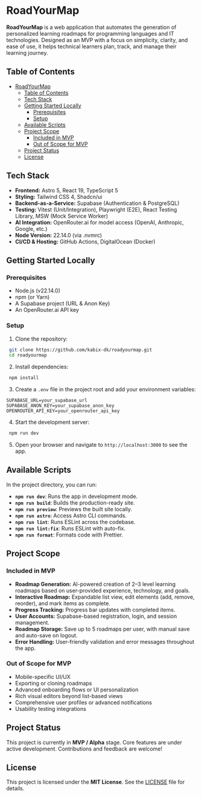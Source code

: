 # RoadYourMap

**RoadYourMap** is a web application that automates the generation of personalized learning roadmaps for programming languages and IT technologies. Designed as an MVP with a focus on simplicity, clarity, and ease of use, it helps technical learners plan, track, and manage their learning journey.

## Table of Contents
- [RoadYourMap](#roadyourmap)
  - [Table of Contents](#table-of-contents)
  - [Tech Stack](#tech-stack)
  - [Getting Started Locally](#getting-started-locally)
    - [Prerequisites](#prerequisites)
    - [Setup](#setup)
  - [Available Scripts](#available-scripts)
  - [Project Scope](#project-scope)
    - [Included in MVP](#included-in-mvp)
    - [Out of Scope for MVP](#out-of-scope-for-mvp)
  - [Project Status](#project-status)
  - [License](#license)

## Tech Stack

- **Frontend:** Astro 5, React 19, TypeScript 5
- **Styling:** Tailwind CSS 4, Shadcn/ui
- **Backend-as-a-Service:** Supabase (Authentication & PostgreSQL)
- **Testing:** Vitest (Unit/Integration), Playwright (E2E), React Testing Library, MSW (Mock Service Worker)
- **AI Integration:** OpenRouter.ai for model access (OpenAI, Anthropic, Google, etc.)
- **Node Version:** 22.14.0 (via .nvmrc)
- **CI/CD & Hosting:** GitHub Actions, DigitalOcean (Docker)

## Getting Started Locally

### Prerequisites
- Node.js (v22.14.0)
- npm (or Yarn)
- A Supabase project (URL & Anon Key)
- An OpenRouter.ai API key

### Setup
1. Clone the repository:
```bash
 git clone https://github.com/kabix-dk/roadyourmap.git
 cd roadyourmap
```  
2. Install dependencies:
```bash
 npm install
```  
3. Create a `.env` file in the project root and add your environment variables:
```env
SUPABASE_URL=your_supabase_url
SUPABASE_ANON_KEY=your_supabase_anon_key
OPENROUTER_API_KEY=your_openrouter_api_key
```  
4. Start the development server:
```bash
 npm run dev
```  
5. Open your browser and navigate to `http://localhost:3000` to see the app.

## Available Scripts

In the project directory, you can run:

- **`npm run dev`**: Runs the app in development mode.
- **`npm run build`**: Builds the production-ready site.
- **`npm run preview`**: Previews the built site locally.
- **`npm run astro`**: Access Astro CLI commands.
- **`npm run lint`**: Runs ESLint across the codebase.
- **`npm run lint:fix`**: Runs ESLint with auto-fix.
- **`npm run format`**: Formats code with Prettier.

## Project Scope

### Included in MVP
- **Roadmap Generation:** AI-powered creation of 2–3 level learning roadmaps based on user-provided experience, technology, and goals.
- **Interactive Roadmap:** Expandable list view, edit elements (add, remove, reorder), and mark items as complete.
- **Progress Tracking:** Progress bar updates with completed items.
- **User Accounts:** Supabase-based registration, login, and session management.
- **Roadmap Storage:** Save up to 5 roadmaps per user, with manual save and auto-save on logout.
- **Error Handling:** User-friendly validation and error messages throughout the app.

### Out of Scope for MVP
- Mobile-specific UI/UX
- Exporting or cloning roadmaps
- Advanced onboarding flows or UI personalization
- Rich visual editors beyond list-based views
- Comprehensive user profiles or advanced notifications
- Usability testing integrations

## Project Status

This project is currently in **MVP / Alpha** stage. Core features are under active development. Contributions and feedback are welcome!

## License

This project is licensed under the **MIT License**. See the [LICENSE](LICENSE) file for details.
